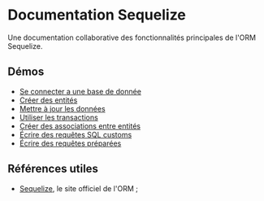 # Documentation Sequelize

Une documentation collaborative des fonctionnalités principales de l'ORM Sequelize.

## Démos

- [Se connecter a une base de donnée](./connect-database/)
- [Créer des entités](./creer-une-entite/)
- [Mettre à jour les données](./mise-a-jour-donnees/)
- [Utiliser les transactions](./transactions/)
- [Créer des associations entre entités](./associations)
- [Écrire des requêtes SQL customs](./custom-sql)
- [Écrire des requêtes préparées](./prepared-statement)

## Références utiles

- [Sequelize](https://sequelize.org/), le site officiel de l'ORM ;
